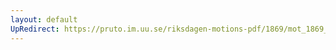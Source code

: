 ```yaml
---
layout: default
UpRedirect: https://pruto.im.uu.se/riksdagen-motions-pdf/1869/mot_1869__ak__58.pdf
---
```

